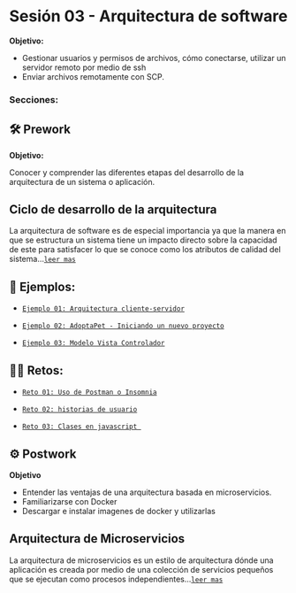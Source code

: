 # Sesión 03 -  Arquitectura de software

**Objetivo:**

- Gestionar usuarios y permisos de archivos, cómo conectarse, utilizar un servidor remoto por medio de ssh
- Enviar archivos remotamente con SCP.

### Secciones:

## :hammer_and_wrench: Prework

**Objetivo:**

Conocer y comprender las diferentes etapas del desarrollo de la arquitectura de un sistema o aplicación.

## Ciclo de desarrollo de la arquitectura

La arquitectura de software es de especial importancia ya que la manera en que se estructura un sistema tiene un impacto directo sobre la capacidad de este para satisfacer lo que se conoce como los atributos de calidad del sistema...[`leer mas`](Prework/#prework---ciclo-de-desarrollo-de-la-arquitectura)


## :page_facing_up: Ejemplos:


- [`Ejemplo 01: Arquitectura cliente-servidor`](Ejemplo-01/)

- [`Ejemplo 02: AdoptaPet - Iniciando un nuevo proyecto`](Ejemplo-02/)

- [`Ejemplo 03: Modelo Vista Controlador`](Ejemplo-03/)

## :man_technologist: Retos:

- [`Reto 01: Uso de Postman o Insomnia`](Reto-01/#reto-1)

- [`Reto 02: historias de usuario`](Reto-02/#reto-2)

- [`Reto 03: Clases en javascript `](Reto-03/#reto-3)

## :gear: Postwork

**Objetivo**

- Entender las ventajas de una arquitectura basada en microservicios.
- Familiarizarse con Docker
- Descargar e instalar imagenes de docker y utilizarlas

## Arquitectura de Microservicios

La arquitectura de microservicios es un estilo de arquitectura dónde una aplicación es creada por medio de una colección de servicios pequeños que se ejecutan como procesos independientes...[`leer mas`](Postwork/#postwork---arquitectura-de-microservicios)


